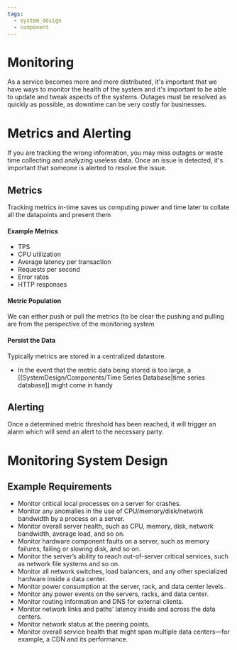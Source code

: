```yaml
---
tags:
  - system_design
  - component
---
```

# Monitoring 
As a service becomes more and more distributed, it's important that we have ways to monitor the health of the system and it's important to be able to update and tweak aspects of the systems. Outages must be resolved as quickly as possible, as downtime can be very costly for businesses. 
# Metrics and Alerting 
If you are tracking the wrong information, you may miss outages or waste time collecting and analyzing useless data. Once an issue is detected, it's important that someone is alerted to resolve the issue.
## Metrics
Tracking metrics in-time saves us computing power and time later to collate all the datapoints and present them
#### Example Metrics
- TPS
- CPU utilization
- Average latency per transaction
- Requests per second
- Error rates
- HTTP responses
#### Metric Population
We can either push or pull the metrics (to be clear the pushing and pulling are from the perspective of the monitoring system
#### Persist the Data
Typically metrics are stored in a centralized datastore.
- In the event that the metric data being stored is too large, a [[SystemDesign/Components/Time Series Database|time series database]] might come in handy
## Alerting
Once a determined metric threshold has been reached, it will trigger an alarm which will send an alert to the necessary party.
# Monitoring System Design 
## Example Requirements
- Monitor critical local processes on a server for crashes.
- Monitor any anomalies in the use of CPU/memory/disk/network bandwidth by a process on a server.
- Monitor overall server health, such as CPU, memory, disk, network bandwidth, average load, and so on.
- Monitor hardware component faults on a server, such as memory failures, failing or slowing disk, and so on.
- Monitor the server’s ability to reach out-of-server critical services, such as network file systems and so on.
- Monitor all network switches, load balancers, and any other specialized hardware inside a data center.
- Monitor power consumption at the server, rack, and data center levels.
- Monitor any power events on the servers, racks, and data center.
- Monitor routing information and DNS for external clients.
- Monitor network links and paths’ latency inside and across the data centers.
- Monitor network status at the peering points.
- Monitor overall service health that might span multiple data centers—for example, a CDN and its performance.